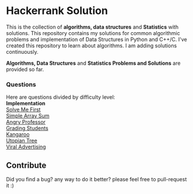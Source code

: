 # Hackerrank Solution

This is the collection of **algorithms, data structures** and **Statistics** with solutions.
This repository contains my solutions for common algorithmic problems and implementation of Data Structures in Python and C++/C.
I've created this repository to learn about algorithms. I am adding solutions continuously.   

**Algorithms,  Data Structures** and **Statistics Problems and Solutions** are provided so far.  

### Questions  
Here are questions divided by difficulty level:  <br>
**Implementation**<br>
[Solve Me First](https://github.com/akhilesh-k/HackerRank-Solutions/blob/master/SolveMeFirst.c)<br>
[Simple Array Sum](https://github.com/akhilesh-k/HackerRank-Solutions/blob/master/SimpleArraySum.c)<br>
[Angry Professor](https://github.com/akhilesh-k/HackerRank-Solutions/blob/master/angryprofessor.c)<br>
[Grading Students](https://github.com/akhilesh-k/HackerRank-Solutions/blob/master/gradingstudents.cpp)<br>
[Kangaroo](https://github.com/akhilesh-k/HackerRank-Solutions/blob/master/kangaroo.c)<br>
[Utopian Tree](https://github.com/akhilesh-k/HackerRank-Solutions/blob/master/utopiantree.c)<br>
[Viral Advertising](https://github.com/akhilesh-k/HackerRank-Solutions/blob/master/viraladvertising.c)<br>


## Contribute

Did you find a bug? any way to do it better? please feel free to pull-request it :)

